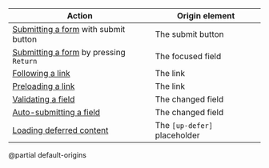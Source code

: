 | Action                                               | Origin element               |
|------------------------------------------------------|------------------------------|
| [Submitting a form](/up-submit) with submit button   | The submit button            |
| [Submitting a form](/up-submit) by pressing `Return` | The focused field            |
| [Following a link](/up-follow)                       | The link                     |
| [Preloading a link](/preloading)                     | The link                     |
| [Validating a field](/up-validate)                   | The changed field            |
| [Auto-submitting a field](/up-autosubmit)            | The changed field            |
| [Loading deferred content](/up-defer)                | The `[up-defer]` placeholder |

@partial default-origins
